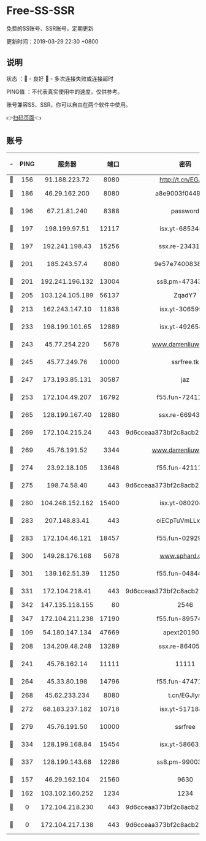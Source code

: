 # Free-SS-SSR

免费的SS账号、SSR账号，定期更新

更新时间：2019-03-29 22:30 +0800

## 说明

状态     ：🙂 - 良好 🙁 - 多次连接失败或连接超时

PING值   ：不代表真实使用中的速度，仅供参考。

账号兼容SS、SSR，你可以自由在两个软件中使用。

👉[扫码页面](https://liesauer.github.io/Free-SS-SSR/)👈

## 账号

|-|PING|服务器|端口|密码|加密方式|区域|
|:----:|:----:|:-----:|-----:|:----:|:----:|:----:|
|🙂|156|91.188.223.72|8080|http://t.cn/EGJIyrl|rc4-md5|RU|
|🙂|186|46.29.162.200|8080|a8e9003f0449cea5|chacha20-ietf|RU|
|🙂|196|67.21.81.240|8388|password|aes-256-cfb|US|
|🙂|197|198.199.97.51|12117|isx.yt-68534554|aes-256-cfb|US|
|🙂|197|192.241.198.43|15256|ssx.re-23431176|aes-256-cfb|US|
|🙂|201|185.243.57.4|8080|9e57e7400838a01e|chacha20-ietf|US|
|🙂|201|192.241.196.132|13004|ss8.pm-47343847|aes-256-cfb|US|
|🙂|205|103.124.105.189|56137|ZqadY7|chacha20|US|
|🙂|213|162.243.147.10|11838|isx.yt-30659922|aes-256-cfb|US|
|🙂|233|198.199.101.65|12889|isx.yt-49265808|aes-256-cfb|US|
|🙂|243|45.77.254.220|5678|www.darrenliuwei.com|aes-256-cfb|SG|
|🙂|245|45.77.249.76|10000|ssrfree.tk|aes-256-cfb|SG|
|🙂|247|173.193.85.131|30587|jaz|aes-256-cfb|US|
|🙂|253|172.104.49.207|16792|f55.fun-72411432|aes-256-cfb|SG|
|🙂|265|128.199.167.40|12880|ssx.re-66943146|aes-256-cfb|SG|
|🙂|269|172.104.215.24|443|9d6cceaa373bf2c8acb22e60b6a58be6|aes-256-cfb|US|
|🙂|269|45.76.191.52|3344|www.darrenliuwei.com|aes-256-cfb|JP|
|🙂|274|23.92.18.105|13648|f55.fun-42111898|aes-256-cfb|US|
|🙂|275|198.74.58.40|443|9d6cceaa373bf2c8acb22e60b6a58be6|aes-256-cfb|US|
|🙂|280|104.248.152.162|15400|isx.yt-08020813|aes-256-cfb|SG|
|🙂|283|207.148.83.41|443|oiECpTuVmLLxk4Ts|aes-256-cfb|AU|
|🙂|283|172.104.46.121|18457|f55.fun-02929238|aes-256-cfb|SG|
|🙂|300|149.28.176.168|5678|www.sphard.com|aes-256-cfb|AU|
|🙂|301|139.162.51.39|11250|f55.fun-04844585|aes-256-cfb|SG|
|🙂|331|172.104.218.41|443|9d6cceaa373bf2c8acb22e60b6a58be6|aes-256-cfb|US|
|🙂|342|147.135.118.155|80|2546|chacha20|US|
|🙂|347|172.104.211.238|17190|f55.fun-89574264|aes-256-cfb|US|
|🙂|109|54.180.147.134|47669|apext2019001|chacha20|KR|
|🙂|208|134.209.48.248|13289|ssx.re-86405821|aes-256-cfb|US|
|🙂|241|45.76.162.14|11111|11111|aes-256-cfb|SG|
|🙂|264|45.33.80.198|14796|f55.fun-47471001|aes-256-cfb|US|
|🙂|268|45.62.233.234|8080|t.cn/EGJIyrl|rc4-md5|CA|
|🙂|272|68.183.237.182|10718|isx.yt-51718808|aes-256-cfb|SG|
|🙂|279|45.76.191.50|10000|ssrfree|aes-256-cfb|SG|
|🙂|334|128.199.168.84|15454|isx.yt-58663210|aes-256-cfb|SG|
|🙂|337|128.199.143.68|12286|ss8.pm-99003865|aes-256-cfb|SG|
|🙁|157|46.29.162.104|21560|9630|aes-128-ctr|RU|
|🙁|162|103.102.160.252|1234|1234|rc4-md5|JP|
|🙁|0|172.104.218.230|443|9d6cceaa373bf2c8acb22e60b6a58be6|aes-256-cfb|US|
|🙁|0|172.104.217.138|443|9d6cceaa373bf2c8acb22e60b6a58be6|aes-256-cfb|US|
